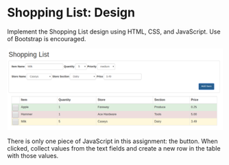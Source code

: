 # Shopping List: Design

Implement the Shopping List design using HTML, CSS, and JavaScript. Use of Bootstrap is encouraged.

![Shopping List Design](shopping_list_v1.png)

There is only one piece of JavaScript in this assignment: the button. When clicked, collect values from the text fields and create a new row in the table with those values.
